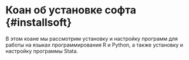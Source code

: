 # Коан об установке софта {#installsoft}

В этом коане мы рассмотрим установку и настройку программ для работы на языках программирования R и Python, а также установку и настройку программы Stata. 














